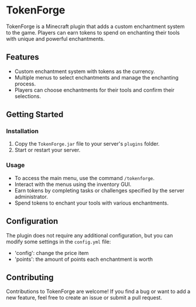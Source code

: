 # TokenForge

TokenForge is a Minecraft plugin that adds a custom enchantment system to the game. Players can earn tokens to spend on enchanting their tools with unique and powerful enchantments.

## Features

- Custom enchantment system with tokens as the currency.
- Multiple menus to select enchantments and manage the enchanting process.
- Players can choose enchantments for their tools and confirm their selections.

## Getting Started

### Installation

1. Copy the `TokenForge.jar` file to your server's `plugins` folder.
2. Start or restart your server.

### Usage

- To access the main menu, use the command `/tokenforge`.
- Interact with the menus using the inventory GUI.
- Earn tokens by completing tasks or challenges specified by the server administrator.
- Spend tokens to enchant your tools with various enchantments.

## Configuration

The plugin does not require any additional configuration, but you can modify some settings in the `config.yml` file:

- 'config': change the price item
- 'points': the amount of points each enchantment is worth


## Contributing

Contributions to TokenForge are welcome! If you find a bug or want to add a new feature, feel free to create an issue or submit a pull request.
